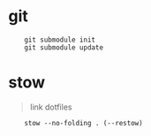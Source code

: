 # git
```
    git submodule init
    git submodule update
```

# stow

> link dotfiles

```
    stow --no-folding . (--restow)
```

